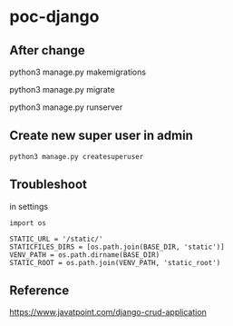 # poc-django



## After change

python3 manage.py makemigrations 

python3 manage.py migrate 


python3 manage.py runserver

## Create new super user in admin

`python3 manage.py createsuperuser`



## Troubleshoot

in settings 

```
import os

STATIC_URL = '/static/'
STATICFILES_DIRS = [os.path.join(BASE_DIR, 'static')]
VENV_PATH = os.path.dirname(BASE_DIR)
STATIC_ROOT = os.path.join(VENV_PATH, 'static_root')

```


## Reference  

https://www.javatpoint.com/django-crud-application

